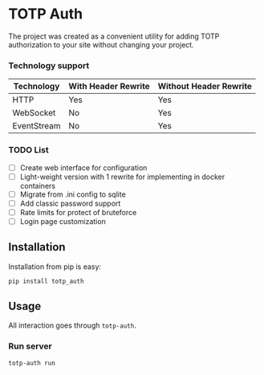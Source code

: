 # TOTP Auth 
The project was created as a convenient utility for adding TOTP authorization to your site without changing your project.

### Technology support
| Technology   | With Header Rewrite | Without Header Rewrite |
|--------------|---------------------|------------------------|
| HTTP         | Yes                 | Yes                    |
| WebSocket    | No                  | Yes                    |
| EventStream  | No                  | Yes                    |

### TODO List
- [ ] Create web interface for configuration
- [ ] Light-weight version with 1 rewrite for implementing in docker containers
- [ ] Migrate from .ini config to sqlite
- [ ] Add classic password support
- [ ] Rate limits for protect of bruteforce
- [ ] Login page customization

## Installation

Installation from pip is easy:
```bash
pip install totp_auth
```

## Usage

All interaction goes through `totp-auth`. 

### Run server

```bash
totp-auth run
```

### 